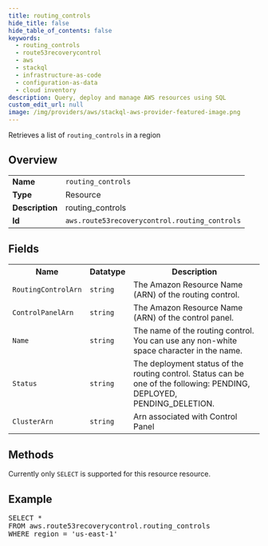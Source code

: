 ```yaml
---
title: routing_controls
hide_title: false
hide_table_of_contents: false
keywords:
  - routing_controls
  - route53recoverycontrol
  - aws
  - stackql
  - infrastructure-as-code
  - configuration-as-data
  - cloud inventory
description: Query, deploy and manage AWS resources using SQL
custom_edit_url: null
image: /img/providers/aws/stackql-aws-provider-featured-image.png
---
```

Retrieves a list of <code>routing_controls</code> in a region

## Overview
<table><tbody>
<tr><td><b>Name</b></td><td><code>routing_controls</code></td></tr>
<tr><td><b>Type</b></td><td>Resource</td></tr>
<tr><td><b>Description</b></td><td>routing_controls</td></tr>
<tr><td><b>Id</b></td><td><code>aws.route53recoverycontrol.routing_controls</code></td></tr>
</tbody></table>

## Fields
<table><tbody>
<tr><th>Name</th><th>Datatype</th><th>Description</th></tr>
<tr><td><code>RoutingControlArn</code></td><td><code>string</code></td><td>The Amazon Resource Name (ARN) of the routing control.</td></tr>
<tr><td><code>ControlPanelArn</code></td><td><code>string</code></td><td>The Amazon Resource Name (ARN) of the control panel.</td></tr>
<tr><td><code>Name</code></td><td><code>string</code></td><td>The name of the routing control. You can use any non-white space character in the name.</td></tr>
<tr><td><code>Status</code></td><td><code>string</code></td><td>The deployment status of the routing control. Status can be one of the following: PENDING, DEPLOYED, PENDING_DELETION.</td></tr>
<tr><td><code>ClusterArn</code></td><td><code>string</code></td><td>Arn associated with Control Panel</td></tr>

</tbody></table>

## Methods
Currently only <code>SELECT</code> is supported for this resource resource.

## Example
<pre>
SELECT * 
FROM aws.route53recoverycontrol.routing_controls
WHERE region = 'us-east-1'
</pre>
